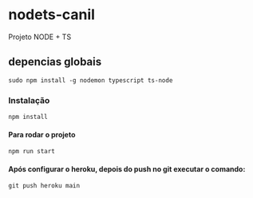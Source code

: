 # nodets-canil
Projeto NODE + TS

## depencias globais
 `sudo npm install -g nodemon typescript ts-node`

### Instalação
`npm install`
#### Para rodar o projeto
`npm run start`
#### Após configurar o heroku, depois do push no git executar o comando:
`git push heroku main`

